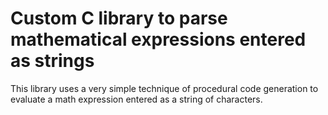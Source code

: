 # Custom C library to parse mathematical expressions entered as strings  

This library uses a very simple technique of procedural code generation to evaluate a math expression entered as a string of characters.  

